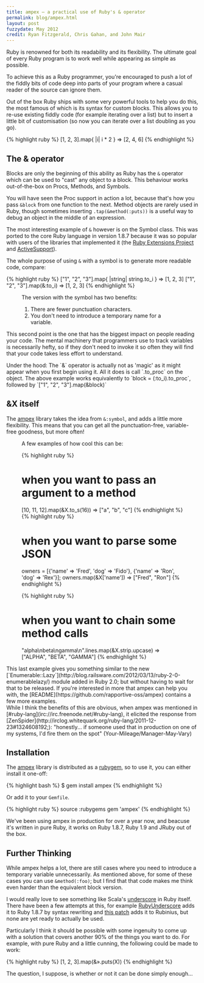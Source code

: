 ```yaml
---
title: ampex — a practical use of Ruby's & operator
permalink: blog/ampex.html
layout: post
fuzzydate: May 2012
credit: Ryan Fitzgerald, Chris Gahan, and John Mair
---
```


Ruby is renowned for both its readability and its flexibility. The ultimate
goal of every Ruby program is to work well while appearing as simple as possible.

To achieve this as a Ruby programmer, you're encouraged to push a lot of the
fiddly bits of code deep into parts of your program where a casual reader of
the source can ignore them.

Out of the box Ruby ships with some very powerful tools to help you do this, the
most famous of which is its syntax for custom blocks. This allows you to re-use
existing fiddly code (for example iterating over a list) but to insert a little
bit of customisation (so now you can iterate over a list doubling as you go).

{% highlight ruby %}
[1, 2, 3].map{ |i| i * 2 }
=> [2, 4, 6]
{% endhighlight %}

The & operator
-----------------

Blocks are only the beginning of this ability as Ruby has the `&` operator which
can be used to "cast" any object to a block. This behaviour works out-of-the-box
on Procs, Methods, and Symbols.

You will have seen the Proc support in action a lot, because that's
how you pass `&block` from one function to the next. Method objects are rarely
used in Ruby, though sometimes inserting `.tap(&method(:puts))` is a useful way
to debug an object in the middle of an expression.

The most interesting example of `&` however is on the Symbol class. This was
ported to the core Ruby language in version 1.8.7 because it was so popular
with users of the libraries that implemented it (the [Ruby Extensions
Project](http://extensions.rubyforge.org/rdoc/index.html) and
[ActiveSupport](http://apidock.com/rails/v1.1.1/Symbol/to_proc)).

The whole purpose of using `&` with a symbol is to generate more readable code,
compare:

{% highlight ruby %}
["1", "2", "3"].map{ |string| string.to_i }
=> [1, 2, 3]
["1", "2", "3"].map(&:to_i)
=> [1, 2, 3]
{% endhighlight %}

<figure>
The version with the symbol has two benefits:

1. There are fewer punctuation characters.
2. You don't need to introduce a temporary name for a variable.
</figure>

This second point is the one that has the biggest impact on people reading your
code. The mental machinery that programmers use to track variables is
necessarily hefty, so if they don't need to invoke it so often they will find
that your code takes less effort to understand.

<aside>Under the hood: The `&` operator is actually not as 'magic' as it might
appear when you first begin using it. All it does is call `.to_proc` on the
object.  The above example works equivalently to `block = (:to_i).to_proc`,
followed by `["1", "2", "3"].map(&block)`</aside>


&X itself
---------

The [ampex](https://github.com/rapportive-oss/ampex) library takes the idea from
`&:symbol`, and adds a little more flexibility. This means that you can get all
the punctuation-free, variable-free goodness, but more often!

<figure>
A few examples of how cool this can be:

{% highlight ruby %}
# when you want to pass an argument to a method
[10, 11, 12].map(&X.to_s(16))
=> ["a", "b", "c"]
{% endhighlight %}
{% highlight ruby %}
# when you want to parse some JSON
owners = [{'name' => 'Fred', 'dog' => 'Fido'},
          {'name' => 'Ron', 'dog' => 'Rex'}];
owners.map(&X['name'])
=> ["Fred", "Ron"]
{% endhighlight %}

{% highlight ruby %}
# when you want to chain some method calls
"alpha\nbeta\ngamma\n".lines.map(&X.strip.upcase)
=> ["ALPHA", "BETA", "GAMMA"]
{% endhighlight %}


</figure>This last example gives you something similar to the new
[`Enumerable::Lazy`](http://blog.railsware.com/2012/03/13/ruby-2-0-enumerablelazy/) module
added in Ruby 2.0; but without having to wait for that to be released. If you're
interested in more that ampex can help you with, the
[README](https://github.com/rapportive-oss/ampex) contains a few more examples.

<aside>While I think the benefits of this are obvious, when ampex was mentioned
in [#ruby-lang](irc://irc.freenode.net/#ruby-lang), it elicited the response
from [ZenSpider](http://irclog.whitequark.org/ruby-lang/2011-12-23#1324608192;):
"honestly... if someone used that in production on one of my systems, I'd fire
them on the spot" (Your-Mileage/Manager-May-Vary)</aside>

Installation
------------

The [ampex](https://github.com/rapportive-oss/ampex) library is distributed as a
[rubygem](https://rubygems.org/gems/ampex), so to use it, you can either install
it one-off:

{% highlight bash %}
$ gem install ampex
{% endhighlight %}

Or add it to your `Gemfile`.

{% highlight ruby %}
source :rubygems
gem 'ampex'
{% endhighlight %}

We've been using ampex in production for over a year now, and beacuse it's
written in pure Ruby, it works on Ruby 1.8.7, Ruby 1.9 and JRuby out of the
box.

Further Thinking
----------------

While ampex helps a lot, there are still cases where you need to introduce a
temporary variable unnecessarily. As mentioned above, for some of these cases
you can use `&method(:foo)`; but I find that that code makes me think even
harder than the equivalent block version.

I would really love to see something like Scala's
[underscore](http://books.google.com/books?id=MFjNhTjeQKkC&pg=PA146) in Ruby
itself. There have been a few attempts at this, for example
[RubyUnderscore](https://github.com/danielribeiro/RubyUnderscore) adds it to 
Ruby 1.8.7 by syntax rewriting and [this
patch](https://gist.github.com/1224361) adds it to Rubinius, but none are yet
 ready to actually be used.

Particularly I think it should be possible with some ingenuity to come up with
a solution that covers another 90% of the things you want to do. For example,
with pure Ruby and a little cunning, the following could be made to work:

{% highlight ruby %}
[1, 2, 3].map(&».puts(X))
{% endhighlight %}

The question, I suppose, is whether or not it can be done simply enough…
